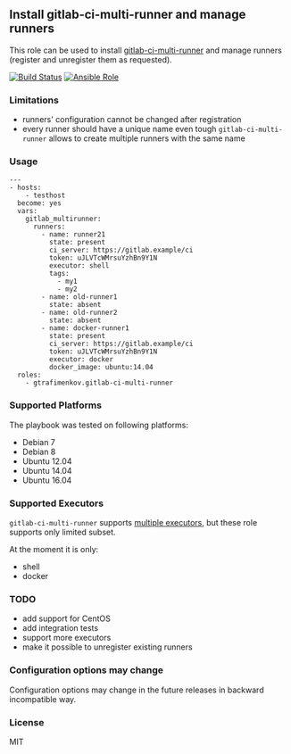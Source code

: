 ## Install gitlab-ci-multi-runner and manage runners

This role can be used to install [gitlab-ci-multi-runner](https://gitlab.com/gitlab-org/gitlab-ci-multi-runner) and manage runners (register and unregister them as requested).

[![Build Status](https://travis-ci.org/gtrafimenkov/ansible-role-gitlab-ci-multi-runner.svg)](http://travis-ci.org/gtrafimenkov/ansible-role-gitlab-ci-multi-runner)
[![Ansible Role](https://img.shields.io/badge/role-gtrafimenkov.gitlab--ci--multi--runner-blue.svg?maxAge=2592000)](https://galaxy.ansible.com/gtrafimenkov/gitlab-ci-multi-runner)

### Limitations

- runners' configuration cannot be changed after registration
- every runner should have a unique name even tough `gitlab-ci-multi-runner` allows to create multiple runners with the same name

### Usage

```
---
- hosts:
    - testhost
  become: yes
  vars:
    gitlab_multirunner:
      runners:
        - name: runner21
          state: present
          ci_server: https://gitlab.example/ci
          token: uJLVTcWMrsuYzhBn9Y1N
          executor: shell
          tags:
            - my1
            - my2
        - name: old-runner1
          state: absent
        - name: old-runner2
          state: absent
        - name: docker-runner1
          state: present
          ci_server: https://gitlab.example/ci
          token: uJLVTcWMrsuYzhBn9Y1N
          executor: docker
          docker_image: ubuntu:14.04
  roles:
    - gtrafimenkov.gitlab-ci-multi-runner
```

### Supported Platforms

The playbook was tested on following platforms:

- Debian 7
- Debian 8
- Ubuntu 12.04
- Ubuntu 14.04
- Ubuntu 16.04

### Supported Executors

`gitlab-ci-multi-runner` supports [multiple executors](https://gitlab.com/gitlab-org/gitlab-ci-multi-runner/tree/master/docs/executors), but these role supports only limited subset.

At the moment it is only:

- shell
- docker

### TODO

- add support for CentOS
- add integration tests
- support more executors
- make it possible to unregister existing runners

### Configuration options may change

Configuration options may change in the future releases in backward incompatible way.

### License

MIT
